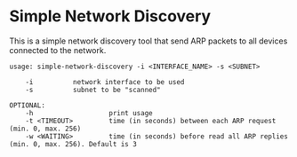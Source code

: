 # Simple Network Discovery

This is a simple network discovery tool that send ARP packets to all devices connected to the network.

```
usage: simple-network-discovery -i <INTERFACE_NAME> -s <SUBNET>

    -i          network interface to be used
    -s          subnet to be "scanned"

OPTIONAL:
    -h                   print usage
    -t <TIMEOUT>         time (in seconds) between each ARP request (min. 0, max. 256)
    -w <WAITING>         time (in seconds) before read all ARP replies (min. 0, max. 256). Default is 3
```


